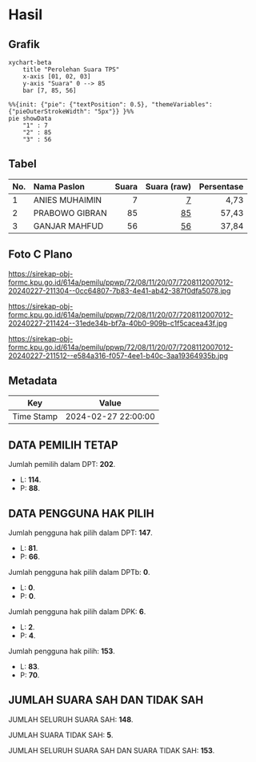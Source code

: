 # Hasil

## Grafik

```mermaid
xychart-beta
    title "Perolehan Suara TPS"
    x-axis [01, 02, 03]
    y-axis "Suara" 0 --> 85
    bar [7, 85, 56]
```

```mermaid
%%{init: {"pie": {"textPosition": 0.5}, "themeVariables": {"pieOuterStrokeWidth": "5px"}} }%%
pie showData
    "1" : 7
    "2" : 85
    "3" : 56
```

## Tabel

| No. | Nama Paslon    | Suara | Suara (raw) | Persentase |
|:--- |:-------------- | -----:| -----------:| ----------:|
| 1   | ANIES MUHAIMIN | 7     | [7][p-1]    | 4,73       |
| 2   | PRABOWO GIBRAN | 85    | [85][p-2]   | 57,43      |
| 3   | GANJAR MAHFUD  | 56    | [56][p-3]   | 37,84      |


[p-1]: https://github.com/gigit-pemilu/pemilu-2024-72-sulawesi-tengah/blob/main/pilpres/hitung-suara/sub/72-sulawesi-tengah/sub/08-parigi-moutong/sub/11-parigi-selatan/sub/2007-nambaru/sub/012-tps/sub/paslon-1.txt
[p-2]: https://github.com/gigit-pemilu/pemilu-2024-72-sulawesi-tengah/blob/main/pilpres/hitung-suara/sub/72-sulawesi-tengah/sub/08-parigi-moutong/sub/11-parigi-selatan/sub/2007-nambaru/sub/012-tps/sub/paslon-2.txt
[p-3]: https://github.com/gigit-pemilu/pemilu-2024-72-sulawesi-tengah/blob/main/pilpres/hitung-suara/sub/72-sulawesi-tengah/sub/08-parigi-moutong/sub/11-parigi-selatan/sub/2007-nambaru/sub/012-tps/sub/paslon-3.txt

## Foto C Plano

https://sirekap-obj-formc.kpu.go.id/614a/pemilu/ppwp/72/08/11/20/07/7208112007012-20240227-211304--0cc64807-7b83-4e41-ab42-387f0dfa5078.jpg

https://sirekap-obj-formc.kpu.go.id/614a/pemilu/ppwp/72/08/11/20/07/7208112007012-20240227-211424--31ede34b-bf7a-40b0-909b-c1f5cacea43f.jpg

https://sirekap-obj-formc.kpu.go.id/614a/pemilu/ppwp/72/08/11/20/07/7208112007012-20240227-211512--e584a316-f057-4ee1-b40c-3aa19364935b.jpg


## Metadata

| Key        | Value               |
| ---------- | ------------------- |
| Time Stamp | 2024-02-27 22:00:00 |


## DATA PEMILIH TETAP

Jumlah pemilih dalam DPT: **202**.
 * L: **114**.
 * P: **88**.

## DATA PENGGUNA HAK PILIH

Jumlah pengguna hak pilih dalam DPT: **147**.
 * L: **81**.
 * P: **66**.

Jumlah pengguna hak pilih dalam DPTb: **0**.
 * L: **0**.
 * P: **0**.

Jumlah pengguna hak pilih dalam DPK: **6**.
 * L: **2**.
 * P: **4**.

Jumlah pengguna hak pilih: **153**.
 * L: **83**.
 * P: **70**.

## JUMLAH SUARA SAH DAN TIDAK SAH

JUMLAH SELURUH SUARA SAH: **148**.

JUMLAH SUARA TIDAK SAH: **5**.

JUMLAH SELURUH SUARA SAH DAN SUARA TIDAK SAH: **153**.


